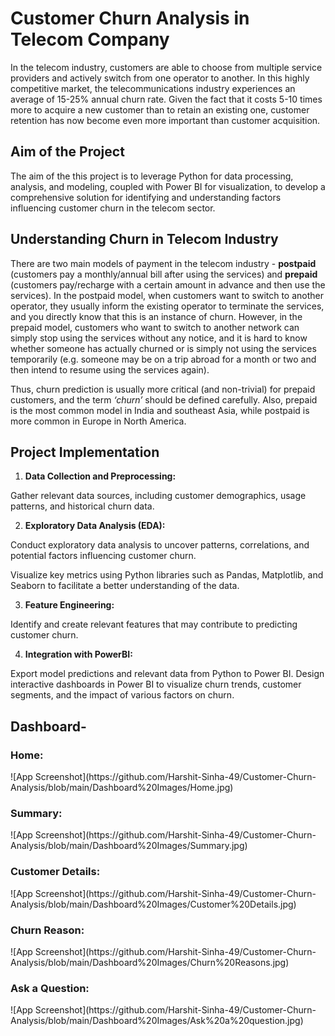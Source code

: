 
# Customer Churn Analysis in Telecom Company

In the telecom industry, customers are able to choose from multiple service providers and actively switch from one operator to another. In this highly competitive market, the telecommunications industry experiences an average of 15-25% annual churn rate. Given the fact that it costs 5-10 times more to acquire a new customer than to retain an existing one, customer retention has now become even more important than customer acquisition.
## Aim of the Project
The aim of the this project is to leverage Python for data processing, analysis, and modeling, coupled with Power BI for visualization, to develop a comprehensive solution for identifying and understanding factors influencing customer churn in the telecom sector.
## Understanding Churn in Telecom Industry
There are two main models of payment in the telecom industry - **postpaid** (customers pay a monthly/annual bill after using the services) and **prepaid** (customers pay/recharge with a certain amount in advance and then use the services). In the postpaid model, when customers want to switch to another operator, they usually inform the existing operator to terminate the services, and you directly know that this is an instance of churn. However, in the prepaid model, customers who want to switch to another network can simply stop using the services without any notice, and it is hard to know whether someone has actually churned or is simply not using the services temporarily (e.g. someone may be on a trip abroad for a month or two and then intend to resume using the services again). 

Thus, churn prediction is usually more critical (and non-trivial) for prepaid customers, and the term *‘churn’* should be defined carefully. Also, prepaid is the most common model in India and southeast Asia, while postpaid is more common in Europe in North America.
## Project Implementation
1. **Data Collection and Preprocessing:**

Gather relevant data sources, including customer demographics, usage patterns, and historical churn data. 

2. **Exploratory Data Analysis (EDA):**

Conduct exploratory data analysis to uncover patterns, correlations, and potential factors influencing customer churn.

Visualize key metrics using Python libraries such as Pandas, Matplotlib, and Seaborn to facilitate a better understanding of the data.

3. **Feature Engineering:**

Identify and create relevant features that may contribute to predicting customer churn.

4. **Integration with PowerBI:**

Export model predictions and relevant data from Python to Power BI.
Design interactive dashboards in Power BI to visualize churn trends, customer segments, and the impact of various factors on churn.
## Dashboard- 
<h3>Home: </h3>
![App Screenshot](https://github.com/Harshit-Sinha-49/Customer-Churn-Analysis/blob/main/Dashboard%20Images/Home.jpg)
<br>
<h3>Summary: </h3>
![App Screenshot](https://github.com/Harshit-Sinha-49/Customer-Churn-Analysis/blob/main/Dashboard%20Images/Summary.jpg)
<br>
<h3>Customer Details: </h3>
![App Screenshot](https://github.com/Harshit-Sinha-49/Customer-Churn-Analysis/blob/main/Dashboard%20Images/Customer%20Details.jpg)
<br>
<h3>Churn Reason: </h3>
![App Screenshot](https://github.com/Harshit-Sinha-49/Customer-Churn-Analysis/blob/main/Dashboard%20Images/Churn%20Reasons.jpg)
<br>
<h3>Ask a Question: </h3>
![App Screenshot](https://github.com/Harshit-Sinha-49/Customer-Churn-Analysis/blob/main/Dashboard%20Images/Ask%20a%20question.jpg)


